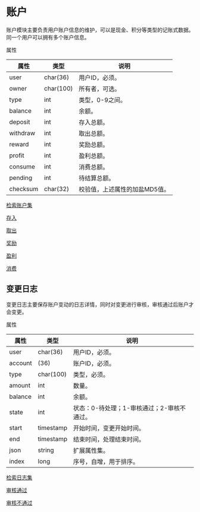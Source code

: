 # 账户

账户模块主要负责用户账户信息的维护，可以是现金、积分等类型的记账式数据。同一个用户可以拥有多个账户信息。

属性

|属性|类型|说明|
|---|---|---|
|user|char(36)|用户ID，必须。|
|owner|char(100)|所有者，可选。|
|type|int|类型，0-9之间。|
|balance|int|余额。|
|deposit|int|存入总额。|
|withdraw|int|取出总额。|
|reward|int|奖励总额。|
|profit|int|盈利总额。|
|consume|int|消费总额。|
|pending|int|待结算总额。|
|checksum|char(32)|校验值，上述属性的加盐MD5值。|

[检索账户集](doc/query.md)

[存入](doc/deposit.md)

[取出](doc/withdraw.md)

[奖励](doc/reward.md)

[盈利](doc/profit.md)

[消费](doc/consume.md)

## 变更日志

变更日志主要保存账户变动的日志详情，同时对变更进行审核，审核通过后账户才会变更。

属性

|属性|类型|说明|
|---|---|---|
|user|char(36)|用户ID，必须。|
|account|(36)|账户ID，必须。|
|type|char(100)|类型，必须。|
|amount|int|数量。|
|balance|int|余额。|
|state|int|状态：0-待处理；1-审核通过；2-审核不通过。|
|start|timestamp|开始时间，变更开始时间。|
|end|timestamp|结束时间，处理结束时间。|
|json|string|扩展属性集。|
|index|long|序号，自增，用于排序。|

[检索日志集](doc/log/query.md)

[审核通过](doc/log/pass.md)

[审核不通过](doc/log/reject.md)
